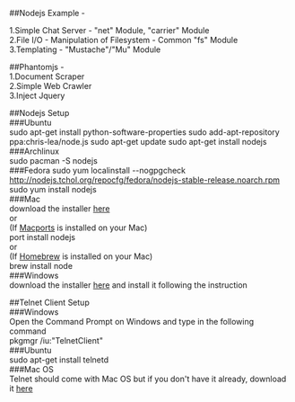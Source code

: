##Nodejs Example -         

1.Simple Chat Server - "net" Module, "carrier" Module   
2.File I/O - Manipulation of Filesystem - Common "fs" Module    
3.Templating - "Mustache"/"Mu" Module    

##Phantomjs -     
1.Document Scraper     
2.Simple Web Crawler   
3.Inject Jquery   

##Nodejs Setup   
###Ubuntu     
		 sudo apt-get install python-software-properties
		 sudo add-apt-repository ppa:chris-lea/node.js
		 sudo apt-get update
		 sudo apt-get install nodejs     
###Archlinux     
		 sudo pacman -S nodejs    
###Fedora
		 sudo yum localinstall --nogpgcheck http://nodejs.tchol.org/repocfg/fedora/nodejs-stable-release.noarch.rpm
		 sudo yum install nodejs      
###Mac    
download the installer [here](http://nodejs.org/dist/v0.6.8/node-v0.6.8.pkg)      
or      
(If [Macports](http://www.macports.org/) is installed on your Mac)      
    port install nodejs       
or      
(If [Homebrew](http://mxcl.github.com/homebrew/) is installed on your Mac)     
    brew install node        
###Windows     
download the installer [here](http://nodejs.org/dist/v0.6.8/node-v0.6.8.msi) and install it following the instruction    

##Telnet Client Setup     
###Windows    
Open the Command Prompt on Windows and type in the following command    
     pkgmgr /iu:"TelnetClient"     
###Ubuntu    
		sudo apt-get install telnetd     
###Mac OS      
Telnet should come with Mac OS but if you don't have it already, download it [here](http://www.mactelnet.com/)    
   
